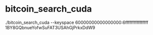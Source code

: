 # bitcoin_search_cuda
./bitcoin_search_cuda --keyspace 60000000000000000:6ffffffffffffffff 1BY8GQbnueYofwSuFAT3USAhGjPrkxDdW9
